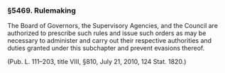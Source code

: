 ### §5469. Rulemaking ###

The Board of Governors, the Supervisory Agencies, and the Council are authorized to prescribe such rules and issue such orders as may be necessary to administer and carry out their respective authorities and duties granted under this subchapter and prevent evasions thereof.

(Pub. L. 111–203, title VIII, §810, July 21, 2010, 124 Stat. 1820.)